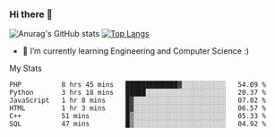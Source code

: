 ### Hi there 👋

![Anurag's GitHub stats](https://github-readme-stats.vercel.app/api?username=MatteoIorio11&show_icons=true&theme=dark) 
[![Top Langs](https://github-readme-stats.vercel.app/api/top-langs/?username=MatteoIorio11&theme=dark)](https://github.com/MatteoIorio11/github-readme-stats)

- 🌱 I’m currently learning Engineering and Computer Science :)

<!--
**MatteoIorio11/MatteoIorio11** is a ✨ _special_ ✨ repository because its `README.md` (this file) appears on your GitHub profile.

Here are some ideas to get you started:

- 🔭 I’m currently working on ...
- 🌱 I’m currently learning ...
- 👯 I’m looking to collaborate on ...
- 🤔 I’m looking for help with ...
- 💬 Ask me about ...
- 📫 How to reach me: ...
- 😄 Pronouns: ...
- ⚡ Fun fact: ...
-->
My Stats
<!--START_SECTION:waka-->

```text
PHP          8 hrs 45 mins   █████████████▓░░░░░░░░░░░   54.09 %
Python       3 hrs 18 mins   █████░░░░░░░░░░░░░░░░░░░░   20.37 %
JavaScript   1 hr 8 mins     █▓░░░░░░░░░░░░░░░░░░░░░░░   07.02 %
HTML         1 hr 3 mins     █▓░░░░░░░░░░░░░░░░░░░░░░░   06.57 %
C++          51 mins         █▒░░░░░░░░░░░░░░░░░░░░░░░   05.33 %
SQL          47 mins         █▒░░░░░░░░░░░░░░░░░░░░░░░   04.92 %
```

<!--END_SECTION:waka-->
